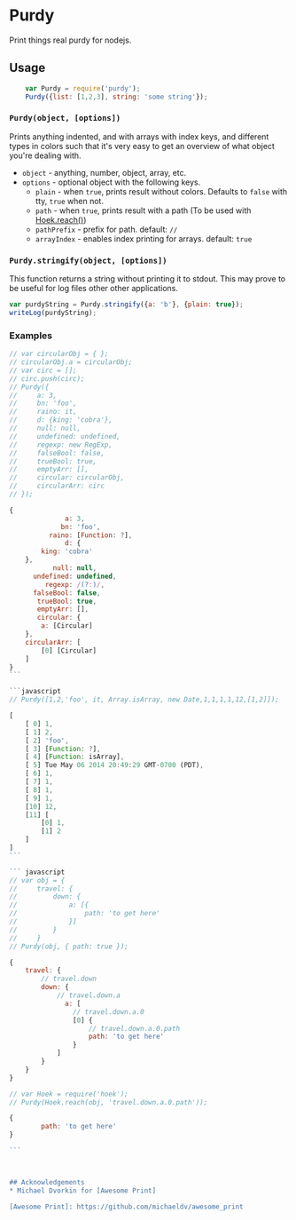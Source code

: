 # Purdy

Print things real purdy for nodejs.

## Usage

```javascript
    var Purdy = require('purdy');
    Purdy({list: [1,2,3], string: 'some string'});
```

### `Purdy(object, [options])`

Prints anything indented, and with arrays with index keys, and different
types in colors such that it's very easy to get an overview of what object
you're dealing with.

* `object` - anything, number, object, array, etc.
* `options` - optional object with the following keys.
    * `plain` - when `true`, prints result without colors. Defaults to `false` with tty, `true` when not.
    * `path` - when `true`, prints result with a path (To be used with [Hoek.reach()](https://github.com/spumko/hoek#reachobj-chain-options))
    * `pathPrefix` - prefix for path. default: `// `
    * `arrayIndex` - enables index printing for arrays. default: `true`


### `Purdy.stringify(object, [options])`

This function returns a string without printing it to stdout. This may prove
to be useful for log files other other applications.

``` javascript
var purdyString = Purdy.stringify({a: 'b'}, {plain: true});
writeLog(purdyString);
```

### Examples

````javascript
// var circularObj = { };
// circularObj.a = circularObj;
// var circ = [];
// circ.push(circ);
// Purdy({
//     a: 3,
//     bn: 'foo',
//     raino: it,
//     d: {king: 'cobra'},
//     null: null,
//     undefined: undefined,
//     regexp: new RegExp,
//     falseBool: false,
//     trueBool: true,
//     emptyArr: [],
//     circular: circularObj,
//     circularArr: circ
// });

{
              a: 3,
             bn: 'foo',
          raino: [Function: ?],
              d: {
        king: 'cobra'
    },
           null: null,
      undefined: undefined,
         regexp: /(?:)/,
      falseBool: false,
       trueBool: true,
       emptyArr: [],
       circular: {
        a: [Circular]
    },
    circularArr: [
        [0] [Circular]
    ]
}
```

```javascript
// Purdy([1,2,'foo', it, Array.isArray, new Date,1,1,1,1,12,[1,2]]);

[
    [ 0] 1,
    [ 1] 2,
    [ 2] 'foo',
    [ 3] [Function: ?],
    [ 4] [Function: isArray],
    [ 5] Tue May 06 2014 20:49:29 GMT-0700 (PDT),
    [ 6] 1,
    [ 7] 1,
    [ 8] 1,
    [ 9] 1,
    [10] 12,
    [11] [
        [0] 1,
        [1] 2
    ]
]
```

``` javascript
// var obj = {
//     travel: {
//         down: {
//             a: [{
//                 path: 'to get here'
//             }]
//         }
//     }
// Purdy(obj, { path: true });

{
    travel: {
        // travel.down
        down: {
            // travel.down.a
              a: [
                // travel.down.a.0
                [0] {
                    // travel.down.a.0.path
                    path: 'to get here'
                }
            ]
        }
    }
}

// var Hoek = require('hoek');
// Purdy(Hoek.reach(obj, 'travel.down.a.0.path'));

{
        path: 'to get here'
}

```



## Acknowledgements
* Michael Dvorkin for [Awesome Print]

[Awesome Print]: https://github.com/michaeldv/awesome_print
